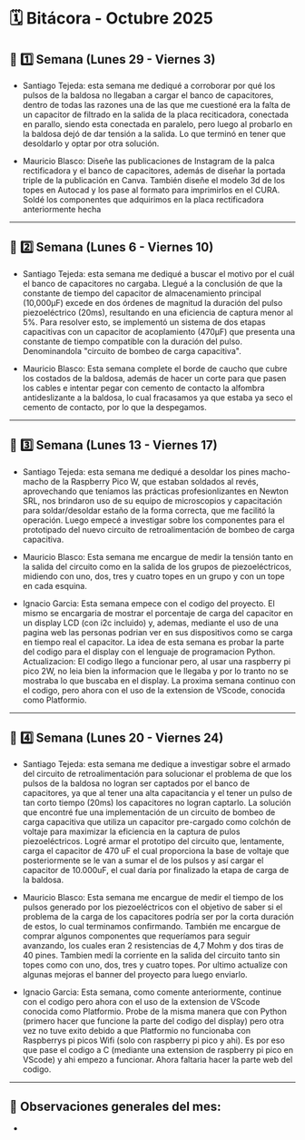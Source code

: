 # 🗓️ Bitácora - Octubre 2025

## 📅 1️⃣ Semana (Lunes 29 - Viernes 3)


-  Santiago Tejeda: esta semana me dediqué a corroborar por qué los pulsos de la baldosa no llegaban a cargar el banco de capacitores, dentro de todas las razones una de las que me cuestioné era la falta de un capacitor de filtrado en la salida de la placa reciticadora, conectada en parallo, siendo esta conectada en paralelo, pero luego al probarlo en la baldosa dejó de dar tensión a la salida. Lo que terminó en tener que desoldarlo y optar por otra solución.

-  Mauricio Blasco: Diseñe las publicaciones de Instagram de la palca rectificadora y el banco de capacitores, además de diseñar la portada triple de la publicación en Canva. También diseñe el modelo 3d de los topes en Autocad y los pase al formato para imprimirlos en el CURA. Soldé los componentes que adquirimos en la placa rectificadora anteriormente hecha
---

## 📅 2️⃣ Semana (Lunes 6 - Viernes 10)


-  Santiago Tejeda: esta semana me dediqué a buscar el motivo por el cuál el banco de capacitores no cargaba. Llegué a la conclusión de que la constante de tiempo del capacitor de almacenamiento principal (10,000µF) excede en dos órdenes de magnitud la duración del pulso piezoeléctrico (20ms), resultando en una eficiencia de captura menor al 5%. Para resolver esto, se implementó un sistema de dos etapas capacitivas con un capacitor de acoplamiento (470µF) que presenta una constante de tiempo compatible con la duración del pulso. Denominandola "circuito de bombeo de carga capacitiva".

-  Mauricio Blasco: Esta semana complete el borde de caucho que cubre los costados de la baldosa, además de hacer un corte para que pasen los cables e intentar pegar con cemento de contacto la alfombra antideslizante a la baldosa, lo cual fracasamos ya que estaba ya seco el cemento de contacto, por lo que la despegamos.
---

## 📅 3️⃣ Semana (Lunes 13 - Viernes 17)


-  Santiago Tejeda: esta semana me dediqué a desoldar los pines macho-macho de la Raspberry Pico W, que estaban soldados al revés, aprovechando que teníamos las prácticas profesionlizantes en Newton SRL, nos brindaron uso de su equipo de microscopios y capacitación para soldar/desoldar estaño de la forma correcta, que me facilitó la operación. Luego empecé a investigar sobre los componentes para el prototipado del nuevo circuito de retroalimentación de bombeo de carga capacitiva.

-  Mauricio Blasco: Esta semana me encargue de medir la tensión tanto en la salida del circuito como en la salida de los grupos de piezoeléctricos, midiendo con uno, dos, tres y cuatro topes en un grupo y con un tope en cada esquina.

-  Ignacio Garcia: Esta semana empece con el codigo del proyecto. El mismo se encargaria de mostrar el porcentaje de carga del capacitor en un display LCD (con i2c incluido) y, ademas, mediante el uso de una pagina web las personas podrian ver en sus dispositivos como se carga en tiempo real el capacitor. La idea de esta semana es probar la parte del codigo para el display con el lenguaje de programacion Python. Actualizacion: El codigo llego a funcionar pero, al usar una raspberry pi pico 2W, no leia bien la informacion que le llegaba y por lo tranto no se mostraba lo que buscaba en el display. La proxima semana continuo con el codigo, pero ahora con el uso de la extension de VScode, conocida como Platformio.
---

## 📅 4️⃣ Semana (Lunes 20 - Viernes 24)

 
-  Santiago Tejeda: esta semana me dedique a investigar sobre el armado del circuito de retroalimentación para solucionar el problema de que los pulsos de la baldosa no logran ser captados por el banco de capacitores, ya que al tener una alta capacitancia y el tener un pulso de tan corto tiempo (20ms) los capacitores no logran captarlo. La solución que encontré fue una implementación de un circuito de bombeo de carga capacitiva que utiliza un capacitor pre-cargado como colchón de voltaje para maximizar la eficiencia en la captura de pulos piezoeléctricos. Logré armar el prototipo del circuito que, lentamente, carga el capacitor de 470 uF el cual proporciona la base de voltaje que posteriormente se le van a sumar el de los pulsos y así cargar el capacitor de 10.000uF, el cual daría por finalizado la etapa de carga de la baldosa. 

-  Mauricio Blasco: Esta semana me encargue de medir el tiempo de los pulsos generado por los piezoeléctricos con el objetivo de saber si el problema de la carga de los capacitores podría ser por la corta duración de estos, lo cual terminamos confirmando. También me encargue de comprar algunos componentes que requeríamos para seguir avanzando, los cuales eran 2 resistencias de 4,7 Mohm y dos tiras de 40 pines. Tambien medí la corriente en la salida del circuito tanto sin topes como con uno, dos, tres y cuatro topes. Por ultimo actualize con algunas mejoras el banner del proyecto para luego enviarlo.

-  Ignacio Garcia: Esta semana, como comente anteriormente, continue con el codigo pero ahora con el uso de la extension de VScode conocida como Platformio. Probe de la misma manera que con Python (primero hacer que funcione la parte del codigo del display) pero otra vez no tuve exito debido a que Platformio no funcionaba con Raspberrys pi picos Wifi (solo con raspberry pi pico y ahi). Es por eso que pase el codigo a C (mediante una extension de raspberry pi pico en VScode) y ahi empezo a funcionar. Ahora faltaria hacer la parte web del codigo.
---

🧾 **Observaciones generales del mes:**  
-  
-  
